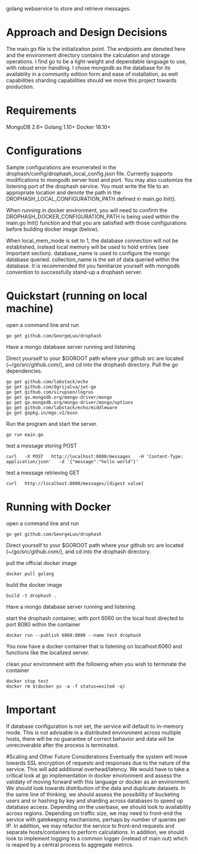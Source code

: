 golang webservice to store and retrieve messages.

# Approach and Design Decisions
The main.go file is the initialization point. The endpoints are denoted here and the environment directory contains the calculation and storage operations. I find go to be a light-weight and dependable language to use, with robust error handling. I chose mongodb as the database for its availablity in a community edition form and ease of installation, as well capabilities sharding capabilities should we move this project towards production.
# Requirements
MongoDB 2.6+
Golang 1.10+
Docker 18.10+

# Configurations
Sample configurations are enumerated in the drophash/config/drophash_local_config.json file. Currently supports modifications to mongodb server host and port. You may also customize the listening port of the drophash service. You must write the file to an appropriate location and denote the path in the DROPHASH_LOCAL_CONFIGURATION_PATH defined in main.go Init().

When running in docker environment, you will need to confirm the DROPHASH_DOCKER_CONFIGURATION_PATH is being used within the main.go Init() function and that you are satisfied with those configurations before building docker image (below).

When local_mem_mode is set to 1, the database connection will not be established, instead local memory will be used to hold entries (see Important section).
database_name is used to configure the mongo database queried. collection_name is the set of data queried within the database. It is recommended tht you familiarize yourself with mongodb convention to successfully stand-up a drophash server.


# Quickstart (running on local machine)
open a command line and run
```
go get github.com/GeorgeLuo/drophash
```
Have a mongo database server running and listening.

Direct yourself to your $GOROOT path where your github src are located (~/go/src/github.com/), and cd into the drophash directory. Pull the go dependencies.
```
go get github.com/labstack/echo
go get github.com/dgrijalva/jwt-go
go get github.com/sirupsen/logrus
go get go.mongodb.org/mongo-driver/mongo
go get go.mongodb.org/mongo-driver/mongo/options
go get github.com/labstack/echo/middleware
go get gopkg.in/mgo.v2/bson
```
Run the program and start the server.
```
go run main.go
```

test a message storing POST
```
curl   -X POST   http://localhost:8080/messages   -H 'Content-Type: application/json'   -d '{"message":"hello world"}'
```
test a message retrieving GET
```
curl   http://localhost:8080/messages/[digest value]
```
# Running with Docker
open a command line and run
```
go get github.com/GeorgeLuo/drophash
```
Direct yourself to your $GOROOT path where your github src are located (~/go/src/github.com/), and cd into the drophash directory.

pull the official docker image
```
docker pull golang
```
build the docker image
```
build -t drophash .
```
Have a mongo database server running and listening.

start the drophash container, with port 6060 on the local host directed to port 8080 within the container
```
docker run --publish 6060:8080 --name test drophash
```

You now have a docker container that is listening on localhost:6060 and functions like the localized server.

clean your environment with the following when you wish to terminate the container
```
docker stop test
docker rm $(docker ps -a -f status=exited -q)
```
# Important
If database configuration is not set, the service will default to in-memory mode. This is not advisable in a distributed environment across multiple hosts, there will be no guarantee of correct behavior and data will be unrecoverable after the process is terminated.

#Scaling and Other Future Considerations
Eventually the system will move towards SSL encryption of requests and responses due to the nature of the service. This will add additional overhead/latency. We would have to take a critical look at go implementation in docker environment and assess the validaty of moving forward with this language or docker as an environment. We should look towards distribution of the data and duplicate datasets. In the same line of thinking, we should assess the possibility of bucketing users and or hashing by key and sharding across databases to speed up database access. Depending on the userbase, we should look to availability across regions. Depending on traffic size, we may need to front-end the service with gatekeeping mechanisms, perhaps by number of queries per IP. In addition, we may refactor the service to front-end requests and separate hosts/containers to perform calculations. In addition, we should look to implement logging to a common logger (instead of main out) which is reaped by a central process to aggregate metrics.